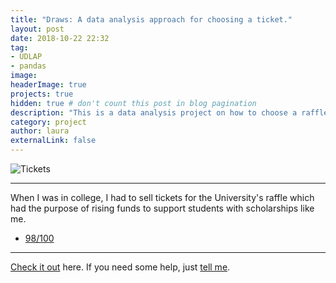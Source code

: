```yaml
---
title: "Draws: A data analysis approach for choosing a ticket."
layout: post
date: 2018-10-22 22:32
tag: 
- UDLAP
- pandas
image: 
headerImage: true
projects: true
hidden: true # don't count this post in blog pagination
description: "This is a data analysis project on how to choose a raffle ticket based on prior winners data."
category: project
author: laura
externalLink: false
---
```


![Tickets](https://c1.staticflickr.com/5/4112/5175981010_29d40f8ceb_b.jpg)

---

<p> When I was in college, I had to sell tickets for the University's raffle which had the purpose of rising funds
to support students with scholarships like me. 
</p>


- [98/100](https://developers.google.com/speed/pagespeed/insights/?url=http%3A%2F%2Fsergiokopplin.github.io%2Findigo%2F)

---

[Check it out](http://sergiokopplin.github.io/indigo/) here.
If you need some help, just [tell me](http://github.com/sergiokopplin/indigo/issues).
